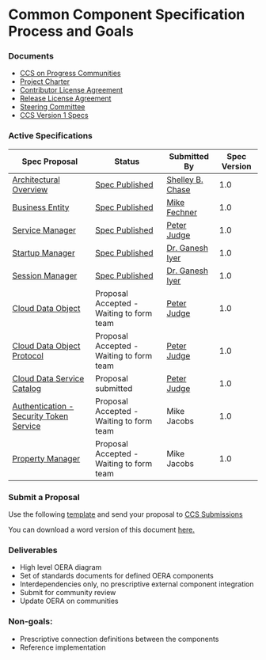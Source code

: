 # Common Component Specification Process and Goals

### Documents
- [CCS on Progress Communities](https://community.progress.com/products/directions/common_component/default.aspx)
- [Project Charter](https://community.progress.com/products/directions/common_component/p/commoncomponentcharter.aspx) 
- [Contributor License Agreement](https://community.progress.com/products/directions/common_component/p/contributorlicenseagreement.aspx) 
- [Release License Agreement](https://community.progress.com/products/directions/common_component/p/releaselicenseagreement.aspx)
- [Steering Committee](https://github.com/progress/CCS/blob/master/SteeringCommittee.md)
- [CCS Version 1 Specs](https://github.com/progress/CCS/blob/master/V1Specs.md) 

### Active Specifications

| Spec Proposal    | Status      | Submitted By | Spec Version |
| ------------- |-------------| -----|-----|
| [Architectural Overview](https://github.com/progress/CCS/blob/master/Proposals/V1/CCS-Proposal-Umbrella-1%200.pdf) | [Spec Published](https://github.com/progress/CCS/blob/master/Specs/CCSSpec-ARCH1_0.pdf) | [Shelley B. Chase](@sbschase) | 1.0 |
| [Business Entity](https://github.com/progress/CCS/blob/master/Proposals/V1/CCS-Proposal-BusinessEntity-1%200.pdf) | [Spec Published](https://github.com/progress/CCS/blob/master/Specs/BusinessEntity/v1_0/CCSSpec-BE1_0.pdf) | [Mike Fechner](@mikefechner) | 1.0 |
| [Service Manager](https://github.com/progress/CCS/blob/master/Proposals/V1/CCS-Proposal-ServiceManager-V1%201.pdf) | [Spec Published](https://github.com/progress/CCS/blob/master/Specs/Startup_Session_Service_Managers/v1_0/Service_Manager_1_0.pdf) | [Peter Judge](@PeterJudge-PSC) | 1.0 |
| [Startup Manager](https://github.com/progress/CCS/blob/master/Proposals/V1/CCS-Proposal-StartupManager-V1%201.pdf) | [Spec Published](https://github.com/progress/CCS/blob/master/Specs/Startup_Session_Service_Managers/v1_0/Startup_Manager_1_0.pdf) | [Dr. Ganesh Iyer](@ganeshn9) | 1.0 |
|[Session Manager](https://github.com/progress/CCS/blob/master/Proposals/V1/CCS-Proposal-SessionManager-V1%201.pdf) | [Spec Published](https://github.com/progress/CCS/blob/master/Specs/Startup_Session_Service_Managers/v1_0/Session`_Manager_1_0.pdf) | [Dr. Ganesh Iyer](@ganeshn9) | 1.0 |
|[Cloud Data Object](https://github.com/progress/CCS/blob/master/Proposals/V1/CDO_proposal.pdf) | Proposal Accepted - Waiting to form team | [Peter Judge](@PeterJudge-PSC) | 1.0 |
|[Cloud Data Object Protocol](https://github.com/progress/CCS/blob/master/Proposals/V1/CDO_Protocol_proposal.pdf) | Proposal Accepted - Waiting to form team | [Peter Judge](@PeterJudge-PSC) | 1.0 |
| [Cloud Data Service Catalog](https://github.com/progress/CCS/blob/master/Proposals/V1/CDS_Catalog_proposal.pdf) | Proposal submitted| [Peter Judge](@PeterJudge-PSC) | 1.0 |
| [Authentication - Security Token Service](https://github.com/progress/CCS/blob/master/Proposals/V1/CCS%20Proposal_STS-1%200.pdf) | Proposal Accepted - Waiting to form team | Mike Jacobs | 1.0 |
| [Property Manager](https://github.com/progress/CCS/blob/master/Proposals/V1/CCS-Proposal-ConfigMgr-1.0.pdf) | Proposal Accepted - Waiting to form team | Mike Jacobs | 1.0 |


### Submit a Proposal
 Use the following [template](https://github.com/progress/CCS/blob/master/Proposals/CCSProposal_1%200_Template.pdf) and send your proposal to [CCS Submissions](mailto:ccs-submissions@progress.com) 

You can download a word version of this document <a href="https://github.com/progress/CCS/zipball/doc-files">here.</a>
 
### Deliverables
- High level OERA diagram
- Set of standards documents for defined OERA components
- Interdependencies only, no prescriptive external component integration
- Submit for community review
- Update OERA on communities

### Non-goals:
- Prescriptive connection definitions between the components
- Reference implementation
